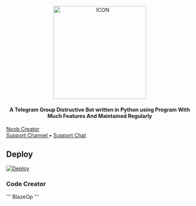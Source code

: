 <p align="center"><img src="https://telegra.ph/file/3cdb65b6d72babdb39941.jpg" alt="ICON" width="250" height="250"/></p>


<h4 align="center">
    A Telegram Group Distructive Bot written in Python using Program With Much Features And Maintained Regularly
</h4>

<p>

<a href="https://t.me/Noobever"> Noob Creator </a>     
    <a href="https://t.me/TheeDeCode"> Support Channel </a> •
    <a href="https://t.me/OfficialdeCode"> Support Chat </a> 
 </p>


## Deploy


[![Deploy](https://www.herokucdn.com/deploy/button.svg)](https://heroku.com/deploy)

### Code Creator

'''
BlazeOp
'''
